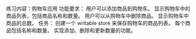 练习内容：购物车应用
功能要求：
  用户可以添加商品到购物车。
  显示购物车中的商品列表，包括商品名称和数量。
  用户可以从购物车中删除商品。
  显示购物车中商品的总数。
任务：
  创建一个 writable store 来保存购物车的商品列表。
  每个商品包括名称和数量。
  实现添加、删除和更新数量的功能。